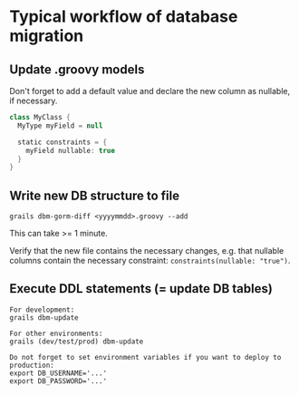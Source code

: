 # Typical workflow of database migration

## Update .groovy models
Don't forget to add a default value and declare the new column as nullable, if necessary.
```groovy
class MyClass {
  MyType myField = null

  static constraints = {
    myField nullable: true
  }
}
```

## Write new DB structure to file
```
grails dbm-gorm-diff <yyyymmdd>.groovy --add
```
This can take >= 1 minute.

Verify that the new file contains the necessary changes, e.g. that nullable columns contain the necessary constraint: `constraints(nullable: "true")`.

## Execute DDL statements (= update DB tables)
```
For development:
grails dbm-update

For other environments:
grails (dev/test/prod) dbm-update

Do not forget to set environment variables if you want to deploy to production:
export DB_USERNAME='...'
export DB_PASSWORD='...'
```
